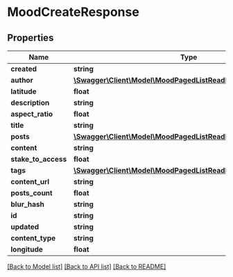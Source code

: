 # MoodCreateResponse

## Properties
Name | Type | Description | Notes
------------ | ------------- | ------------- | -------------
**created** | **string** |  | [optional] 
**author** | [**\Swagger\Client\Model\MoodPagedListReadPublicResponseAuthor**](MoodPagedListReadPublicResponseAuthor.md) |  | [optional] 
**latitude** | **float** |  | [optional] 
**description** | **string** |  | [optional] 
**aspect_ratio** | **float** |  | [optional] 
**title** | **string** |  | [optional] 
**posts** | [**\Swagger\Client\Model\MoodPagedListReadPublicResponsePosts[]**](MoodPagedListReadPublicResponsePosts.md) |  | [optional] 
**content** | **string** |  | [optional] 
**stake_to_access** | **float** |  | [optional] 
**tags** | [**\Swagger\Client\Model\MoodPagedListReadPublicResponseTags[]**](MoodPagedListReadPublicResponseTags.md) |  | [optional] 
**content_url** | **string** |  | [optional] 
**posts_count** | **float** |  | [optional] 
**blur_hash** | **string** |  | [optional] 
**id** | **string** |  | [optional] 
**updated** | **string** |  | [optional] 
**content_type** | **string** |  | [optional] 
**longitude** | **float** |  | [optional] 

[[Back to Model list]](../README.md#documentation-for-models) [[Back to API list]](../README.md#documentation-for-api-endpoints) [[Back to README]](../README.md)



